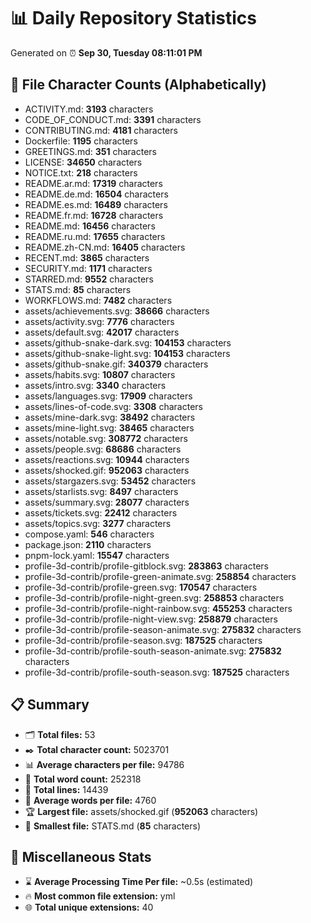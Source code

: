 # 📊 Daily Repository Statistics
Generated on ⏰ **Sep 30, Tuesday 08:11:01 PM**

## 📂 File Character Counts (Alphabetically)
- ACTIVITY.md: **3193** characters
- CODE_OF_CONDUCT.md: **3391** characters
- CONTRIBUTING.md: **4181** characters
- Dockerfile: **1195** characters
- GREETINGS.md: **351** characters
- LICENSE: **34650** characters
- NOTICE.txt: **218** characters
- README.ar.md: **17319** characters
- README.de.md: **16504** characters
- README.es.md: **16489** characters
- README.fr.md: **16728** characters
- README.md: **16456** characters
- README.ru.md: **17655** characters
- README.zh-CN.md: **16405** characters
- RECENT.md: **3865** characters
- SECURITY.md: **1171** characters
- STARRED.md: **9552** characters
- STATS.md: **85** characters
- WORKFLOWS.md: **7482** characters
- assets/achievements.svg: **38666** characters
- assets/activity.svg: **7776** characters
- assets/default.svg: **42017** characters
- assets/github-snake-dark.svg: **104153** characters
- assets/github-snake-light.svg: **104153** characters
- assets/github-snake.gif: **340379** characters
- assets/habits.svg: **10807** characters
- assets/intro.svg: **3340** characters
- assets/languages.svg: **17909** characters
- assets/lines-of-code.svg: **3308** characters
- assets/mine-dark.svg: **38492** characters
- assets/mine-light.svg: **38465** characters
- assets/notable.svg: **308772** characters
- assets/people.svg: **68686** characters
- assets/reactions.svg: **10944** characters
- assets/shocked.gif: **952063** characters
- assets/stargazers.svg: **53452** characters
- assets/starlists.svg: **8497** characters
- assets/summary.svg: **28077** characters
- assets/tickets.svg: **22412** characters
- assets/topics.svg: **3277** characters
- compose.yaml: **546** characters
- package.json: **2110** characters
- pnpm-lock.yaml: **15547** characters
- profile-3d-contrib/profile-gitblock.svg: **283863** characters
- profile-3d-contrib/profile-green-animate.svg: **258854** characters
- profile-3d-contrib/profile-green.svg: **170547** characters
- profile-3d-contrib/profile-night-green.svg: **258853** characters
- profile-3d-contrib/profile-night-rainbow.svg: **455253** characters
- profile-3d-contrib/profile-night-view.svg: **258879** characters
- profile-3d-contrib/profile-season-animate.svg: **275832** characters
- profile-3d-contrib/profile-season.svg: **187525** characters
- profile-3d-contrib/profile-south-season-animate.svg: **275832** characters
- profile-3d-contrib/profile-south-season.svg: **187525** characters

## 📋 Summary
- 🗂️ **Total files:** 53
- ✒️ **Total character count:** 5023701
- 📊 **Average characters per file:** 94786
- 📝 **Total word count:** 252318
- 🧾 **Total lines:** 14439
- 📐 **Average words per file:** 4760
- 🏆 **Largest file:** assets/shocked.gif (**952063** characters)
- 🥉 **Smallest file:** STATS.md (**85** characters)

## 🌟 Miscellaneous Stats
- ⌛ **Average Processing Time Per file:** ~0.5s (estimated)
- 🔥 **Most common file extension:** yml
- 🌐 **Total unique extensions:** 40
